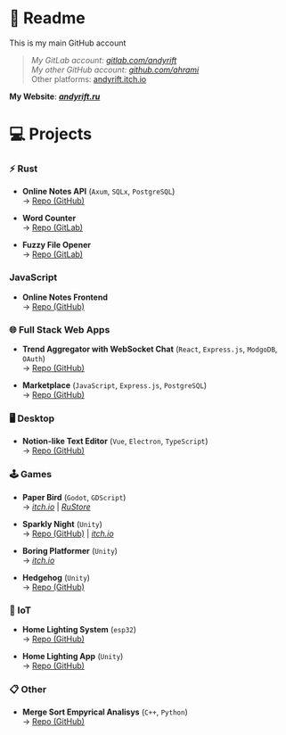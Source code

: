 # 📖 Readme

This is my main GitHub account<br>

> _My GitLab account: [gitlab.com/andyrift](https://gitlab.com/andyrift)_<br>
> _My other GitHub account: [github.com/ahrami](https://github.com/ahrami)_<br>
> Other platforms: [andyrift.itch.io](https://andyrift.itch.io)

**My Website**: [***andyrift.ru***](https://andyrift.ru)

# 💻 Projects

### ⚡ Rust

- **Online Notes API** (`Axum`, `SQLx`, `PostgreSQL`)<br>
-> [Repo (GitHub)](https://github.com/andyrift/rs-notes)

- **Word Counter**<br>
-> [Repo (GitLab)](https://gitlab.com/andyrift/rs-count)

- **Fuzzy File Opener**<br>
-> [Repo (GitLab)](https://gitlab.com/andyrift/fuzzy-open)

### JavaScript

- **Online Notes Frontend**<br>
-> [Repo (GitHub)](https://github.com/andyrift/js-notes)

### 🌐 Full Stack Web Apps

- **Trend Aggregator with WebSocket Chat** (`React`, `Express.js`, `ModgoDB`, `OAuth`)<br>
-> [Repo (GitHub)](https://github.com/andyrift/lamet)

- **Marketplace** (`JavaScript`, `Express.js`, `PostgreSQL`)<br>
-> [Repo (GitHub)](https://github.com/andyrift/apple-sause)

### 🖥️ Desktop

- **Notion-like Text Editor** (`Vue`, `Electron`, `TypeScript`)<br>
-> [Repo (GitHub)](https://github.com/andyrift/better-text-editor)

### 🕹️ Games

- **Paper Bird** (`Godot`, `GDScript`)<br>
-> [_itch.io_](https://andyrift.itch.io/paper-bird) | [_RuStore_](https://apps.rustore.ru/app/ru.andyrift.paperbird)

- **Sparkly Night** (`Unity`)<br>
-> [Repo (GitHub)](https://github.com/andyrift/sparkly-night) | [_itch.io_](https://andyrift.itch.io/sparkly-night)

- **Boring Platformer** (`Unity`)<br>
-> [_itch.io_](https://andyrift.itch.io/boring-platformer)

- **Hedgehog** (`Unity`)<br>
-> [Repo (GitHub)](https://github.com/ahrami/hedgehog)

### 🔌 IoT

- **Home Lighting System** (`esp32`)<br>
-> [Repo (GitHub)](https://github.com/andyrift/home-lighting-system)

- **Home Lighting App** (`Unity`)<br>
-> [Repo (GitHub)](https://github.com/andyrift/home-lighting-app)

### 📋 Other

- **Merge Sort Empyrical Analisys** (`C++`, `Python`)<br>
-> [Repo (GitHub)](https://github.com/andyrift/merge-sort)

